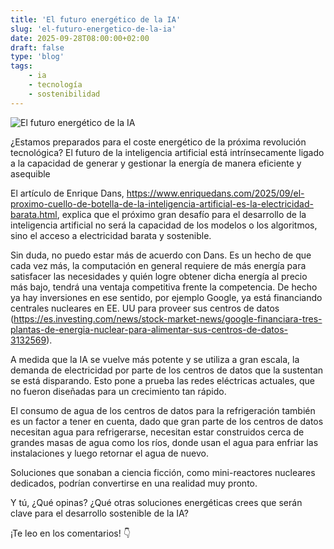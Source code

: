 ```yaml
---
title: 'El futuro energético de la IA'
slug: 'el-futuro-energetico-de-la-ia'
date: 2025-09-28T08:00:00+02:00
draft: false
type: 'blog'
tags: 
    - ia
    - tecnología
    - sostenibilidad
---
```


![](/images/blog/20250928-el-futuro-energetico-de-la-ia.jpeg "El futuro energético de la IA")

¿Estamos preparados para el coste energético de la próxima revolución tecnológica? El futuro de la inteligencia 
artificial está intrínsecamente ligado a la capacidad de generar y gestionar la energía de manera eficiente y asequible

El artículo de Enrique Dans, https://www.enriquedans.com/2025/09/el-proximo-cuello-de-botella-de-la-inteligencia-artificial-es-la-electricidad-barata.html, explica que el próximo gran desafío para el desarrollo de la inteligencia artificial no será la capacidad de los modelos o los algoritmos, sino el acceso a electricidad barata y sostenible.

Sin duda, no puedo estar más de acuerdo con Dans. Es un hecho de que cada vez más, la computación en general requiere 
de más energía para satisfacer las necesidades y quién logre obtener dicha energía al precio más bajo, tendrá una 
ventaja competitiva frente la competencia. De hecho ya hay inversiones en ese sentido, por ejemplo Google, ya está 
financiando centrales nucleares en EE. UU para proveer sus centros de datos (https://es.investing.com/news/stock-market-news/google-financiara-tres-plantas-de-energia-nuclear-para-alimentar-sus-centros-de-datos-3132569).

A medida que la IA se vuelve más potente y se utiliza a gran escala, la demanda de electricidad por parte de los 
centros de datos que la sustentan se está disparando. Esto pone a prueba las redes eléctricas actuales, que no 
fueron diseñadas para un crecimiento tan rápido.

El consumo de agua de los centros de datos para la refrigeración también es un factor a tener en cuenta, 
dado que gran parte de los centros de datos necesitan agua para refrigerarse, necesitan estar construidos cerca de 
grandes masas de agua como los ríos, donde usan el agua para enfriar las instalaciones y luego retornar el agua de nuevo.

Soluciones que sonaban a ciencia ficción, como mini-reactores nucleares dedicados, podrían convertirse en una realidad muy pronto.

Y tú, ¿Qué opinas? ¿Qué otras soluciones energéticas crees que serán clave para el desarrollo sostenible de la IA?

¡Te leo en los comentarios! 👇
